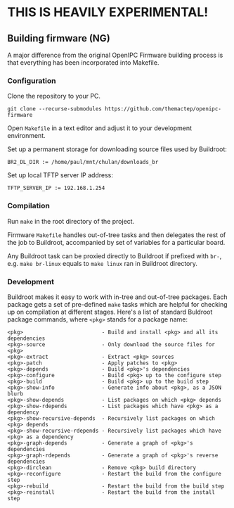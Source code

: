 # THIS IS HEAVILY EXPERIMENTAL!

Building firmware (NG)
----------------------

A major difference from the original OpenIPC Firmware building process 
is that everything has been incorporated into Makefile.

### Configuration

Clone the repository to your PC.
```
git clone --recurse-submodules https://github.com/themactep/openipc-firmware
```
Open `Makefile` in a text editor and adjust it to your development environment.

Set up a permanent storage for downloading source files used by Buildroot:
```
BR2_DL_DIR := /home/paul/mnt/chulan/downloads_br
```
Set up local TFTP server IP address:
```
TFTP_SERVER_IP := 192.168.1.254
```

### Compilation

Run `make` in the root directory of the project.

Firmware `Makefile` handles out-of-tree tasks and then delegates the rest of the job to Buildroot,
accompanied by set of variables for a particular board.

Any Buildroot task can be proxied directly to Buildroot if prefixed with `br-`, e.g. `make br-linux`
equals to `make linux` ran in Buildroot directory.

### Development

Buildroot makes it easy to work with in-tree and out-of-tree packages. 
Each package gets a set of pre-defined `make` tasks which are helpful for checking up on compilation
at different stages. Here's a list of standard Buldroot package commands, where `<pkg>` stands for a
package name:

```
<pkg>                         - Build and install <pkg> and all its dependencies
<pkg>-source                  - Only download the source files for <pkg>
<pkg>-extract                 - Extract <pkg> sources
<pkg>-patch                   - Apply patches to <pkg>
<pkg>-depends                 - Build <pkg>'s dependencies
<pkg>-configure               - Build <pkg> up to the configure step
<pkg>-build                   - Build <pkg> up to the build step
<pkg>-show-info               - Generate info about <pkg>, as a JSON blurb
<pkg>-show-depends            - List packages on which <pkg> depends
<pkg>-show-rdepends           - List packages which have <pkg> as a dependency
<pkg>-show-recursive-depends  - Recursively list packages on which <pkg> depends
<pkg>-show-recursive-rdepends - Recursively list packages which have <pkg> as a dependency
<pkg>-graph-depends           - Generate a graph of <pkg>'s dependencies
<pkg>-graph-rdepends          - Generate a graph of <pkg>'s reverse dependencies
<pkg>-dirclean                - Remove <pkg> build directory
<pkg>-reconfigure             - Restart the build from the configure step
<pkg>-rebuild                 - Restart the build from the build step
<pkg>-reinstall               - Restart the build from the install step
```
